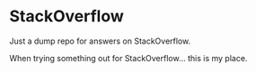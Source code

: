 # StackOverflow

Just a dump repo for answers on StackOverflow.

When trying something out for StackOverflow... this is my place.
